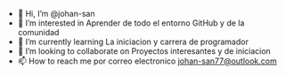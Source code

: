 - 👋 Hi, I’m @johan-san
- 👀 I’m interested in  Aprender de todo el entorno  GitHub  y de la comunidad
- 🌱 I’m currently learning  La iniciacion y carrera de programador
- 💞️ I’m looking to collaborate on Proyectos interesantes y de iniciacion 
- 📫 How to reach me  por correo electronico  johan-san77@outlook.com

<!---
johan-san/johan-san is a ✨ special ✨ repository because its `README.md` (this file) appears on your GitHub profile.
You can click the Preview link to take a look at your changes.
--->

